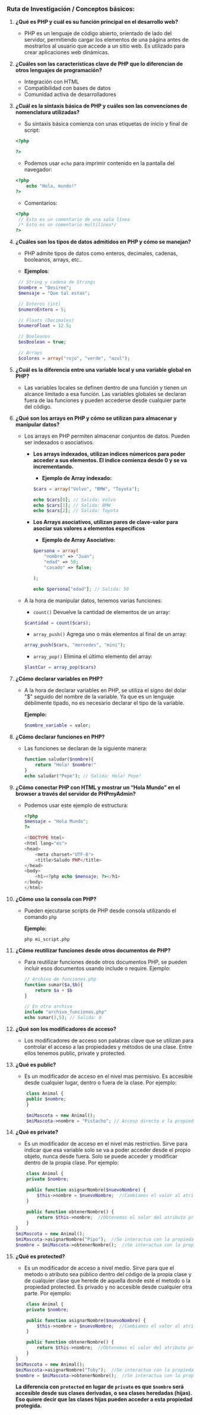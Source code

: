 ### Ruta de Investigación / Conceptos básicos:

1.  **¿Qué es PHP y cuál es su función principal en el desarrollo web?**

    - PHP es un lenguaje de código abierto, orientado de lado del servidor, permitiendo cargar los elementos de una página antes de mostrarlos al usuario que accede a un sitio web. Es utilizado para crear aplicaciones web dinámicas.

2.  **¿Cuáles son las características clave de PHP que lo diferencian de otros lenguajes de programación?**

    - Integración con HTML
    - Compatibilidad con bases de datos
    - Comunidad activa de desarrolladores

3.  **¿Cuál es la sintaxis básica de PHP y cuáles son las convenciones de nomenclatura utilizadas?**

    - Su sintaxis básica comienza con unas etiquetas de inicio y final de script:

    ```php
    <?php

    ?>
    ```

    - Podemos usar `echo` para imprimir contenido en la pantalla del navegador:

    ```php
    <?php
        echo "Hola, mundo!"
    ?>
    ```

    - Comentarios:

    ```php
    <?php
     // Esto es un comentario de una sola línea
     /* Esto es un comentario multilínea*/
    ?>
    ```

4.  **¿Cuáles son los tipos de datos admitidos en PHP y cómo se manejan?**

    - PHP admite tipos de datos como enteros, decimales, cadenas, booleanos, arrays, etc..

    - **Ejemplos**:

    ```php
     // String y cadena de Strings
     $nombre = "Desiree";
     $mensaje = "Que tal estas";

     // Enteros (int)
     $numeroEntero = 5;

     // Floats (Decimales)
     $numeroFloat = 12.5;

     // Booleanos
     $esBoolean = true;

     // Arrays
     $colores = array("rojo", "verde", "azul");
    ```

5.  **¿Cuál es la diferencia entre una variable local y una variable global en PHP?**

    - Las variables locales se definen dentro de una función y tienen un alcance limitado a esa función. Las variables globales se declaran fuera de las funciones y pueden accederse desde cualquier parte del código.

6.  **¿Qué son los arrays en PHP y cómo se utilizan para almacenar y manipular datos?**

    - Los arrays en PHP permiten almacenar conjuntos de datos. Pueden ser indexados o asociativos.

      - **Los arrays indexados, utilizan indices númericos para poder acceder a sus elementos. El indice comienza desde 0 y se va incrementando.**

        - **Ejemplo de Array indexado:**

        ```php
        $cars = array("Volvo", "BMW", "Toyota");

        echo $cars[0]; // Salida: Volvo
        echo $cars[1]; // Salida: BMW
        echo $cars[2]; // Salida: Toyota
        ```

      - **Los Arrays asociativos, utilizan pares de clave-valor para asociar sus valores a elementos específicos**

        - **Ejemplo de Array Asociativo:**

        ```php
        $persona = array(
            "nombre" => "Juan";
            "edad" => 50;
            "casado" => false;

        );

        echo $persona["edad"]; // Salida: 50
        ```

    - A la hora de manipular datos, tenemos varias funciones:

      - `count()` Devuelve la cantidad de elementos de un array:

      ```php
      $cantidad = count($cars);
      ```

      - `array_push()` Agrega uno o más elementos al final de un array:

      ```php
      array_push($cars, "mercedes", "mini");
      ```

      - `array_pop()` Elimina el último elemento del array:

      ```php
      $lastCar = array_pop($cars)
      ```

7.  **¿Cómo declarar variables en PHP?**

    - A la hora de declarar variables en PHP, se utiliza el signo del dolar "$" seguido del nombre de la variable. Ya que es un lenguaje débilmente tipado, no es necesario declarar el tipo de la variable.

      **Ejemplo:**

      ```php
      $nombre_variable = valor;
      ```

8.  **¿Cómo declarar funciones en PHP?**

    - Las funciones se declaran de la siguiente manera:

      ```php
      function saludar($nombre){
          return "Hola! $nombre!"
      }
      echo saludar("Pepe"); // Salida: Hola! Pepe!
      ```

9.  **¿Cómo conectar PHP con HTML y mostrar un “Hola Mundo” en el browser a través del servidor de PHPmyAdmin?**

    - Podemos usar este ejemplo de estructura:

      ```php
      <?php
      $mensaje = "Hola Mundo";
      ?>

      <!DOCTYPE html>
      <html lang="es">
      <head>
          <meta charset="UTF-8">
          <title>Saludo PHP</title>
      </head>
      <body>
          <h1><?php echo $mensaje; ?></h1>
      </body>
      </html>
      ```

10. **¿Cómo uso la consola con PHP?**

    - Pueden ejecutarse scripts de PHP desde consola utilizando el comando `php`

      **Ejemplo:**

      ```hash
      php mi_script.php
      ```

11. **¿Cómo reutilizar funciones desde otros documentos de PHP?**

    - Para reutilizar funciones desde otros documentos PHP, se pueden incluir esos documentos usando include o require. Ejemplo:

      ```php
      // Archivo de funciones.php
      function sumar($a,$b){
          return $a + $b
      }
      ```

      ```php
      // En otro archivo
      include "archivo_funciones.php"
      echo sumar(3,5); // Salida: 8
      ```

12. **¿Qué son los modificadores de acceso?**

    - Los modificadores de acceso son palabras clave que se utilizan para controlar el acceso a las propiedades y métodos de una clase. Entre ellos tenemos public, private y protected.

13. **¿Qué es public?**

    - Es un modificador de acceso en el nivel mas permisivo. Es accesible desde cualquier lugar, dentro o fuera de la clase. Por ejemplo:

    ```php
        class Animal {
        public $nombre;
        }

        $miMascota = new Animal();
        $miMascota->nombre = "Pistacho"; // Acceso directo a la propiedad pública. Podemos cambiar su valor directamente haciendo uso de la propiedad.
    ```

14. **¿Qué es private?**

    - Es un modificador de acceso en el nivel más restrictivo. Sirve para indicar que esa variable solo se va a poder acceder desde el propio objeto, nunca desde fuera. Solo se puede acceder y modificar dentro de la propia clase. Por ejemplo:

    ```php
        class Animal {
        private $nombre;

        public function asignarNombre($nuevoNombre) {
            $this->nombre = $nuevoNombre;  //Cambiamos el valor al atributo privado
        }

        public function obtenerNombre() {
            return $this->nombre;  //Obtenemos el valor del atributo privado
        }
    }
    $miMascota = new Animal();
    $miMascota->asignarNombre("Pipo");  //Se interactua con la propiedad mediante un método público asignarNombre()
    $nombre = $miMascota->obtenerNombre();  //Se interactua con la propiedad mediante un método público obtenerNombre()
    ```

15. **¿Qué es protected?**

    - Es un modificador de acceso a nivel medio. Sirve para que el metodo o atributo sea público dentro del código de la propia clase y de cualquier clase que herede de aquella donde esté el metodo o la propiedad protected. Es privado y no accesible desde cualquier otra parte. Por ejemplo:

    ```php
        class Animal {
        private $nombre;

        public function asignarNombre($nuevoNombre) {
            $this->nombre = $nuevoNombre;  //Cambiamos el valor al atributo privado
        }

        public function obtenerNombre() {
            return $this->nombre;  //Obtenemos el valor del atributo privado
        }
    }
    $miMascota = new Animal();
    $miMascota->asignarNombre("Toby");  //Se interactua con la propiedad mediante un método público asignarNombre()
    $nombre = $miMascota->obtenerNombre();  //Se interactua con la propiedad mediante un método público obtenerNombre()
    ```
    **La diferencia con `protected` en lugar de `private` es que ``$nombre`` será accesible desde sus clases derivadas, o sea clases heredadas (hijas). Eso quiere decir que las clases hijas pueden acceder a esta propiedad protegida.**
